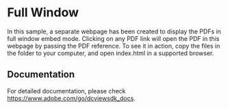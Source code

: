 # Full Window

In this sample, a separate webpage has been created to display the PDFs in full window embed mode. Clicking on any PDF link will open the PDF in this webpage by passing the PDF reference.
To see it in action, copy the files in the folder to your computer, and open index.html in a supported browser.

## Documentation

For detailed documentation, please check https://www.adobe.com/go/dcviewsdk_docs.